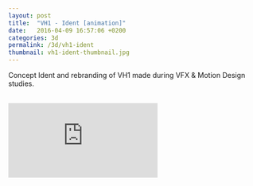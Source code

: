 ```yaml
---
layout: post
title:  "VH1 - Ident [animation]"
date:   2016-04-09 16:57:06 +0200
categories: 3d
permalink: /3d/vh1-ident
thumbnail: vh1-ident-thumbnail.jpg
---
```

Concept Ident and rebranding of VH1 made during VFX & Motion Design studies.
<br />
<br />
<!-- <iframe src="https://player.vimeo.com/video/23381805?badge=0&byline=0&portrait=0&title=0&player_id=0&color=fa3635" display="flex" width="720" height="405" frameborder="0" webkitallowfullscreen mozallowfullscreen allowfullscreen></iframe> -->

<div class="auto-resizable-iframe">
  <div>
    <iframe frameborder="0" allowfullscreen="" webkitallowfullscreen mozallowfullscreen allowfullscreen src="https://player.vimeo.com/video/23381805?badge=0&byline=0&portrait=0&title=0&player_id=0&color=fa3635"></iframe>
  </div>
</div>
